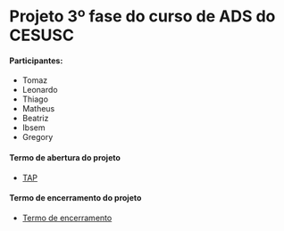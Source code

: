 # Projeto 3º fase do curso de ADS do CESUSC

#### Participantes:
- Tomaz
- Leonardo
- Thiago
- Matheus
- Beatriz
- Ibsem
- Gregory

#### Termo de abertura do projeto
- [TAP](docs/termo-de-abertura.md)

#### Termo de encerramento do projeto
- [Termo de encerramento](docs/termo-de-encerramento.md)

